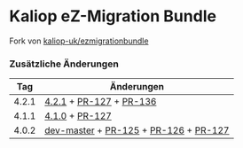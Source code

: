 Kaliop eZ-Migration Bundle
==========================

Fork von [kaliop-uk/ezmigrationbundle](https://github.com/kaliop-uk/ezmigrationbundle)

### Zusätzliche Änderungen

| Tag | Änderungen |
| ---  | ---  |
| 4.2.1  | [4.2.1](https://github.com/kaliop-uk/ezmigrationbundle/commit/dde077877bd231cf94df7162e06ac80d8c338af5) + [PR-127](https://github.com/kaliop-uk/ezmigrationbundle/pull/127) + [PR-136](https://github.com/kaliop-uk/ezmigrationbundle/pull/136) |
| 4.1.1  | [4.1.0](https://github.com/kaliop-uk/ezmigrationbundle/commit/59c96b406741af2303265bf0127326d8f8458c77) + [PR-127](https://github.com/kaliop-uk/ezmigrationbundle/pull/127) |
| 4.0.2  | [dev-master](https://github.com/kaliop-uk/ezmigrationbundle/commit/b101c451d6d540bb8d747345e33d5060faaabc4d) + [PR-125](https://github.com/kaliop-uk/ezmigrationbundle/pull/125) + [PR-126](https://github.com/kaliop-uk/ezmigrationbundle/pull/126) + [PR-127](https://github.com/kaliop-uk/ezmigrationbundle/pull/127) |

